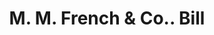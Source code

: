 ---
doi: 10.7916/D8SF47DF
date_other: '1880'
date_other_textual: 1880-1889
form: printed ephemera
genre:
- Invoices
name:
- M. M. French & Co.
object_in_context_url: https://biggert.cul.columbia.edu/items/view/ave_biggert_01803
subject_hierarchical_geographic:
- Northampton, Massachusetts, United States
subject_name:
- M. M. French & Co.
title: M. M. French & Co.. Bill
sort_title: M. M. French & Co.. Bill
call_number: ave_biggert_01803
coordinates:
- 42.333333333333336,-72.65
pid: ave_biggert_01803
identifiers: ave_biggert_01803
thumbnail: https://derivativo-3.library.columbia.edu/iiif/2/ldpd:490879/full/!256,256/0/native.jpg
permalink: "/biggert/ave_biggert_01803/"
layout: iiif-image-page
---